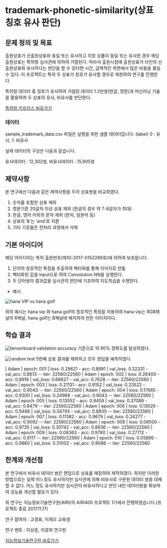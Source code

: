 # trademark-phonetic-similarity(상표 칭호 유사 판단)

## 문제 정의 및 목표
출원상표가 선출원상표와 동일 또는 유사하고 지정 상품이 동일 또는 유사한 경우 해당 출원상표는 특허청 심사관에 의하여 거절된다. 
따라서 출원시점에 출원상표가 타인의 선출원상표와 유사하다는 판단을 할 수 있다면 시간, 금액적인 측면에서 많은 비용을 줄일 수 있다. 
이 프로젝트는 특히 두 상표가 칭호가 유사할 경우로 제한하여 연구를 진행한다. 

특허청 데이터 중 칭호가 유사하여 거절된 데이터 1.2만쌍(한글, 영문)과 머신러닝 기술을 활용하여 두 상표의 유사, 비유사를 판단한다.

[특허청 키프리스 바로가기](http://plus.kipris.or.kr/)

### 데이터
sample_trademark_data.csv 파일은 실행을 위한 샘플 데이터입니다.
(label) 0 : 유사, 1: 비유사

실제 데이터의 구성은 다음과 같습니다.

유사데이터 : 12,302쌍, 비유사데이터 : 15,905쌍

## 제약사항
본 연구에선 다음과 같은 제약사항을 두어 상표쌍을 비교하였다.
1. 숫자를 포함한 상표 제외 
2. 영문기준 20글자 이상 상표 제외 (한글의 경우 약 7-8글자가 최대)
3. 한글, 영어 이외의 문자 제외 (한자, 일본어 등) 
4. 상표의 ‘&’는 ‘and’로 치환 
5. 기타 기호들은 전처리 과정에서 삭제

## 기본 아이디어
해당 아이디어는 특허 출원번호(제10-2017-0152299호)에 의하여 보호됩니다.

1. 단어의 칭호적인 특징을 추출하여 벡터화를 통해 이미지로 만듦
2. 벡터화된 값을 input으로 하여 Convolution NN을 실행한다.
3. 두 단어쌍의 결과값을 심사관의 판단에 기초하여 지도학습을 수행한다.

- 예시

![hana VIP vs hana golf](https://github.com/pyobro/airi400-trademarks-phonetic-classification/blob/master/data/image_merge/HANA%20VIP.Hanagolf.0.png)

위의 예시는 hana vip 와 hana golf의 칭호적인 특징을 이용하여 hana vip는 RGB채널의 R채널, hana golf는 B채널에 배치하여 만든 이미지이다. 

## 학습 결과

![tensorboard](https://github.com/pyobro/airi400-trademarks-phonetic-classification/blob/master/epoch20-LR0.001.png)
validation accuracy 기준으로 약 90% 정확도를 달성하였다. 

![random test](https://github.com/pyobro/airi400-trademarks-phonetic-classification/blob/master/result.png)
5번째 상표 결과를 제외하고 모두 정답을 예측하였다. 

| Adam | epoch: 001 | loss: 0.29621 - acc: 0.8691 | val_loss: 0.32331 - val_acc: 0.8613 -- iter: 22560/22560
| Adam | epoch: 002 | loss: 0.26400 - acc: 0.8919 | val_loss: 0.66627 - val_acc: 0.7628 -- iter: 22560/22560
| Adam | epoch: 003 | loss: 0.21131 - acc: 0.9152 | val_loss: 0.23522 - val_acc: 0.9043 -- iter: 22560/22560
| Adam | epoch: 004 | loss: 0.17665 - acc: 0.9300 | val_loss: 0.24968 - val_acc: 0.9043 -- iter: 22560/22560
| Adam | epoch: 005 | loss: 0.13552 - acc: 0.9459 | val_loss: 0.37089 - val_acc: 0.8479 -- iter: 22560/22560
| Adam | epoch: 006 | loss: 0.13026 - acc: 0.9486 | val_loss: 0.34793 - val_acc: 0.8830 -- iter: 22560/22560
| Adam | epoch: 007 | loss: 0.11382 - acc: 0.9679 | val_loss: 0.24277 - val_acc: 0.9092 -- iter: 22560/22560
| Adam | epoch: 008 | loss: 0.08500 - acc: 0.9735 | val_loss: 0.30742 - val_acc: 0.8936 -- iter: 22560/22560
| Adam | epoch: 009 | loss: 0.08363 - acc: 0.9760 | val_loss: 0.27712 - val_acc: 0.9117 -- iter: 22560/22560
| Adam | epoch: 010 | loss: 0.05866 - acc: 0.9860 | val_loss: 0.31002 - val_acc: 0.9096 -- iter: 22560/22560

## 한계와 개선점
본 연구에서 비유사 데이터 쌍은 랜덤으로 상표를 매칭하여 제작하였다. 하지만 이러한 방법으로는 실제 어느정도 유사하지만 심사관에 의해 비유사로 
구분된 데이터 쌍을 대체할 수 없다. 어느 정도 유사하지만 심사관이 비유사하다고 판단 내린 데이터쌍을 확보하여 성능을 개선할 필요가 있다. 

위 연구는 지능정보기술연구원(AIRI)의 AIRI400 프로젝트 1기에서 진행하였습니다.(프로젝트 종료 2017.11.17)

연구 참여자 : 고경표, 이재오 교육생

연구 멘토 : 이상훈, 이광희 연구원

[지능정보기술연구원 바로가기](http://airi.kr/research-division/notice/?mod=document&uid=28)
